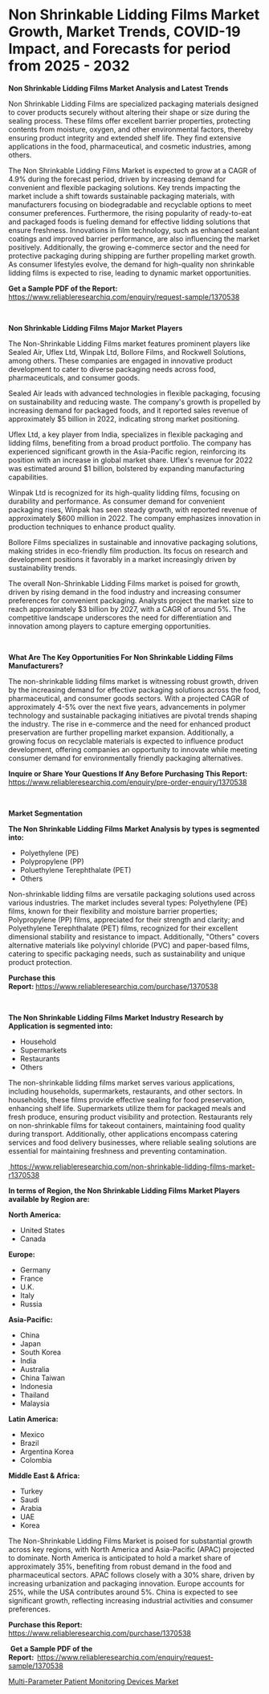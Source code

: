 <p><h1>Non Shrinkable Lidding Films Market Growth, Market Trends, COVID-19 Impact, and Forecasts for period from 2025 - 2032</h1></p><p><strong>Non Shrinkable Lidding Films Market Analysis and Latest Trends</strong></p>
<p><p>Non Shrinkable Lidding Films are specialized packaging materials designed to cover products securely without altering their shape or size during the sealing process. These films offer excellent barrier properties, protecting contents from moisture, oxygen, and other environmental factors, thereby ensuring product integrity and extended shelf life. They find extensive applications in the food, pharmaceutical, and cosmetic industries, among others.</p><p>The Non Shrinkable Lidding Films Market is expected to grow at a CAGR of 4.9% during the forecast period, driven by increasing demand for convenient and flexible packaging solutions. Key trends impacting the market include a shift towards sustainable packaging materials, with manufacturers focusing on biodegradable and recyclable options to meet consumer preferences. Furthermore, the rising popularity of ready-to-eat and packaged foods is fueling demand for effective lidding solutions that ensure freshness. Innovations in film technology, such as enhanced sealant coatings and improved barrier performance, are also influencing the market positively. Additionally, the growing e-commerce sector and the need for protective packaging during shipping are further propelling market growth. As consumer lifestyles evolve, the demand for high-quality non shrinkable lidding films is expected to rise, leading to dynamic market opportunities.</p></p>
<p><strong>Get a Sample PDF of the Report:&nbsp;</strong> <a href="https://www.reliableresearchiq.com/enquiry/request-sample/1370538?utm_campaign=2293&utm_medium=2&utm_source=Github&utm_content=ia&utm_term=22032025&utm_id=non-shrinkable-lidding-films">https://www.reliableresearchiq.com/enquiry/request-sample/1370538</a></p>
<p>&nbsp;</p>
<p><strong>Non Shrinkable Lidding Films Major Market Players</strong></p>
<p><p>The Non-Shrinkable Lidding Films market features prominent players like Sealed Air, Uflex Ltd, Winpak Ltd, Bollore Films, and Rockwell Solutions, among others. These companies are engaged in innovative product development to cater to diverse packaging needs across food, pharmaceuticals, and consumer goods.</p><p>Sealed Air leads with advanced technologies in flexible packaging, focusing on sustainability and reducing waste. The company's growth is propelled by increasing demand for packaged foods, and it reported sales revenue of approximately $5 billion in 2022, indicating strong market positioning.</p><p>Uflex Ltd, a key player from India, specializes in flexible packaging and lidding films, benefiting from a broad product portfolio. The company has experienced significant growth in the Asia-Pacific region, reinforcing its position with an increase in global market share. Uflex's revenue for 2022 was estimated around $1 billion, bolstered by expanding manufacturing capabilities.</p><p>Winpak Ltd is recognized for its high-quality lidding films, focusing on durability and performance. As consumer demand for convenient packaging rises, Winpak has seen steady growth, with reported revenue of approximately $600 million in 2022. The company emphasizes innovation in production techniques to enhance product quality.</p><p>Bollore Films specializes in sustainable and innovative packaging solutions, making strides in eco-friendly film production. Its focus on research and development positions it favorably in a market increasingly driven by sustainability trends.</p><p>The overall Non-Shrinkable Lidding Films market is poised for growth, driven by rising demand in the food industry and increasing consumer preferences for convenient packaging. Analysts project the market size to reach approximately $3 billion by 2027, with a CAGR of around 5%. The competitive landscape underscores the need for differentiation and innovation among players to capture emerging opportunities.</p></p>
<p>&nbsp;</p>
<p><strong>What Are The Key Opportunities For Non Shrinkable Lidding Films Manufacturers?</strong></p>
<p><p>The non-shrinkable lidding films market is witnessing robust growth, driven by the increasing demand for effective packaging solutions across the food, pharmaceutical, and consumer goods sectors. With a projected CAGR of approximately 4-5% over the next five years, advancements in polymer technology and sustainable packaging initiatives are pivotal trends shaping the industry. The rise in e-commerce and the need for enhanced product preservation are further propelling market expansion. Additionally, a growing focus on recyclable materials is expected to influence product development, offering companies an opportunity to innovate while meeting consumer demand for environmentally friendly packaging alternatives.</p></p>
<p><strong>Inquire or Share Your Questions If Any Before Purchasing This Report:</strong> <a href="https://www.reliableresearchiq.com/enquiry/pre-order-enquiry/1370538?utm_campaign=2293&utm_medium=2&utm_source=Github&utm_content=ia&utm_term=22032025&utm_id=non-shrinkable-lidding-films">https://www.reliableresearchiq.com/enquiry/pre-order-enquiry/1370538</a></p>
<p>&nbsp;</p>
<p><strong>Market Segmentation</strong></p>
<p><strong>The Non Shrinkable Lidding Films Market Analysis by types is segmented into:</strong></p>
<p><ul><li>Polyethylene (PE)</li><li>Polypropylene (PP)</li><li>Poluethylene Terephthalate (PET)</li><li>Others</li></ul></p>
<p><p>Non-shrinkable lidding films are versatile packaging solutions used across various industries. The market includes several types: Polyethylene (PE) films, known for their flexibility and moisture barrier properties; Polypropylene (PP) films, appreciated for their strength and clarity; and Polyethylene Terephthalate (PET) films, recognized for their excellent dimensional stability and resistance to impact. Additionally, "Others" covers alternative materials like polyvinyl chloride (PVC) and paper-based films, catering to specific packaging needs, such as sustainability and unique product protection.</p></p>
<p><strong>Purchase this Report:&nbsp;</strong><a href="https://www.reliableresearchiq.com/purchase/1370538?utm_campaign=2293&utm_medium=2&utm_source=Github&utm_content=ia&utm_term=22032025&utm_id=non-shrinkable-lidding-films">https://www.reliableresearchiq.com/purchase/1370538</a></p>
<p>&nbsp;</p>
<p><strong>The Non Shrinkable Lidding Films Market Industry Research by Application is segmented into:</strong></p>
<p><ul><li>Household</li><li>Supermarkets</li><li>Restaurants</li><li>Others</li></ul></p>
<p><p>The non-shrinkable lidding films market serves various applications, including households, supermarkets, restaurants, and other sectors. In households, these films provide effective sealing for food preservation, enhancing shelf life. Supermarkets utilize them for packaged meals and fresh produce, ensuring product visibility and protection. Restaurants rely on non-shrinkable films for takeout containers, maintaining food quality during transport. Additionally, other applications encompass catering services and food delivery businesses, where reliable sealing solutions are essential for maintaining freshness and preventing contamination.</p></p>
<p><a href="https://www.reliableresearchiq.com/non-shrinkable-lidding-films-market-r1370538?utm_campaign=2293&utm_medium=2&utm_source=Github&utm_content=ia&utm_term=22032025&utm_id=non-shrinkable-lidding-films">&nbsp;https://www.reliableresearchiq.com/non-shrinkable-lidding-films-market-r1370538</a></p>
<p><strong>In terms of Region, the Non Shrinkable Lidding Films Market Players available by Region are:</strong></p>
<p>
    <p> <strong> North America: </strong>
        <ul>
            <li>United States</li>
            <li>Canada</li>
        </ul>
        </p> 
    <p> <strong> Europe: </strong>
        <ul>
            <li>Germany</li>
            <li>France</li>
            <li>U.K.</li>
            <li>Italy</li>
            <li>Russia</li>
        </ul>
        </p> 
    <p> <strong> Asia-Pacific: </strong>
        <ul>
            <li>China</li>
            <li>Japan</li>
            <li>South Korea</li>
            <li>India</li>
            <li>Australia</li>
            <li>China Taiwan</li>
            <li>Indonesia</li>
            <li>Thailand</li>
            <li>Malaysia</li>
        </ul>
        </p> 
    <p> <strong> Latin America: </strong>
        <ul>
            <li>Mexico</li>
            <li>Brazil</li>
            <li>Argentina Korea</li>
            <li>Colombia</li>
        </ul>
        </p> 
    <p> <strong> Middle East & Africa: </strong>
        <ul>
            <li>Turkey</li>
            <li>Saudi</li>
            <li>Arabia</li>
            <li>UAE</li>
            <li>Korea</li>
        </ul>
    </p>
    </p>
<p><p>The Non-Shrinkable Lidding Films Market is poised for substantial growth across key regions, with North America and Asia-Pacific (APAC) projected to dominate. North America is anticipated to hold a market share of approximately 35%, benefiting from robust demand in the food and pharmaceutical sectors. APAC follows closely with a 30% share, driven by increasing urbanization and packaging innovation. Europe accounts for 25%, while the USA contributes around 5%. China is expected to see significant growth, reflecting increasing industrial activities and consumer preferences.</p></p>
<p><strong>Purchase this Report: </strong><a href="https://www.reliableresearchiq.com/purchase/1370538?utm_campaign=2293&utm_medium=2&utm_source=Github&utm_content=ia&utm_term=22032025&utm_id=non-shrinkable-lidding-films">https://www.reliableresearchiq.com/purchase/1370538</a></p>
<p>&nbsp;<strong>Get a Sample PDF of the Report:&nbsp;&nbsp;</strong><a href="https://www.reliableresearchiq.com/enquiry/request-sample/1370538?utm_campaign=2293&utm_medium=2&utm_source=Github&utm_content=ia&utm_term=22032025&utm_id=non-shrinkable-lidding-films">https://www.reliableresearchiq.com/enquiry/request-sample/1370538</a></p>
<p><strong></strong></p>
<p><p><a href="https://github.com/bensemilia864/Market-Research-Report-List-1/blob/main/multi-parameter-patient-monitoring-devices-market.md?utm_campaign=2293&utm_medium=2&utm_source=Github&utm_content=ia&utm_term=22032025&utm_id=non-shrinkable-lidding-films">Multi-Parameter Patient Monitoring Devices Market</a></p></p>